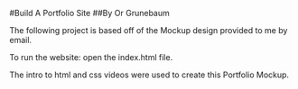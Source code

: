 #Build A Portfolio Site
##By Or Grunebaum

The following project is based off of the Mockup design provided to me by email.

To run the website: open the index.html file.

The intro to html and css videos were used to create this Portfolio Mockup.